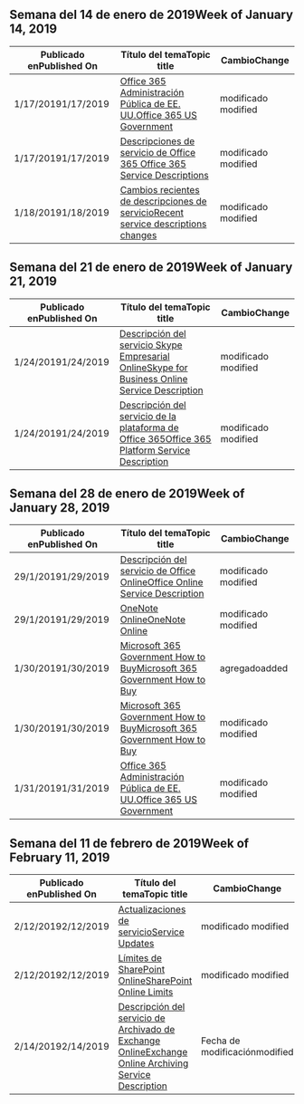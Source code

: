 <!-- This file is generated automatically each week. Changes made to this file will be overwritten.-->




## <a name="week-of-january-14-2019"></a><span data-ttu-id="dbcca-101">Semana del 14 de enero de 2019</span><span class="sxs-lookup"><span data-stu-id="dbcca-101">Week of January 14, 2019</span></span>


| <span data-ttu-id="dbcca-102">Publicado en</span><span class="sxs-lookup"><span data-stu-id="dbcca-102">Published On</span></span> |<span data-ttu-id="dbcca-103">Título del tema</span><span class="sxs-lookup"><span data-stu-id="dbcca-103">Topic title</span></span> | <span data-ttu-id="dbcca-104">Cambio</span><span class="sxs-lookup"><span data-stu-id="dbcca-104">Change</span></span> |
|------|------------|--------|
| <span data-ttu-id="dbcca-105">1/17/2019</span><span class="sxs-lookup"><span data-stu-id="dbcca-105">1/17/2019</span></span> | [<span data-ttu-id="dbcca-106">Office 365 Administración Pública de EE. UU.</span><span class="sxs-lookup"><span data-stu-id="dbcca-106">Office 365 US Government</span></span>](/Office365/ServiceDescriptions/office-365-platform-service-description/office-365-us-government/office-365-us-government) | <span data-ttu-id="dbcca-107">modificado </span><span class="sxs-lookup"><span data-stu-id="dbcca-107">modified</span></span> |
| <span data-ttu-id="dbcca-108">1/17/2019</span><span class="sxs-lookup"><span data-stu-id="dbcca-108">1/17/2019</span></span> | [<span data-ttu-id="dbcca-109">Descripciones de servicio de Office 365 </span><span class="sxs-lookup"><span data-stu-id="dbcca-109">Office 365 Service Descriptions </span></span>](/Office365/ServiceDescriptions/office-365-service-descriptions-technet-library) | <span data-ttu-id="dbcca-110">modificado </span><span class="sxs-lookup"><span data-stu-id="dbcca-110">modified</span></span> |
| <span data-ttu-id="dbcca-111">1/18/2019</span><span class="sxs-lookup"><span data-stu-id="dbcca-111">1/18/2019</span></span> | [<span data-ttu-id="dbcca-112">Cambios recientes de descripciones de servicio</span><span class="sxs-lookup"><span data-stu-id="dbcca-112">Recent service descriptions changes</span></span>](/Office365/ServiceDescriptions/recent-service-descriptions-changes) | <span data-ttu-id="dbcca-113">modificado </span><span class="sxs-lookup"><span data-stu-id="dbcca-113">modified</span></span> |


## <a name="week-of-january-21-2019"></a><span data-ttu-id="dbcca-114">Semana del 21 de enero de 2019</span><span class="sxs-lookup"><span data-stu-id="dbcca-114">Week of January 21, 2019</span></span>


| <span data-ttu-id="dbcca-115">Publicado en</span><span class="sxs-lookup"><span data-stu-id="dbcca-115">Published On</span></span> |<span data-ttu-id="dbcca-116">Título del tema</span><span class="sxs-lookup"><span data-stu-id="dbcca-116">Topic title</span></span> | <span data-ttu-id="dbcca-117">Cambio</span><span class="sxs-lookup"><span data-stu-id="dbcca-117">Change</span></span> |
|------|------------|--------|
| <span data-ttu-id="dbcca-118">1/24/2019</span><span class="sxs-lookup"><span data-stu-id="dbcca-118">1/24/2019</span></span> | [<span data-ttu-id="dbcca-119">Descripción del servicio Skype Empresarial Online</span><span class="sxs-lookup"><span data-stu-id="dbcca-119">Skype for Business Online Service Description</span></span>](/Office365/ServiceDescriptions/skype-for-business-online-service-description/skype-for-business-online-service-description) | <span data-ttu-id="dbcca-120">modificado </span><span class="sxs-lookup"><span data-stu-id="dbcca-120">modified</span></span> |
| <span data-ttu-id="dbcca-121">1/24/2019</span><span class="sxs-lookup"><span data-stu-id="dbcca-121">1/24/2019</span></span> | [<span data-ttu-id="dbcca-122">Descripción del servicio de la plataforma de Office 365</span><span class="sxs-lookup"><span data-stu-id="dbcca-122">Office 365 Platform Service Description</span></span>](/Office365/ServiceDescriptions/office-365-platform-service-description/office-365-platform-service-description) | <span data-ttu-id="dbcca-123">modificado </span><span class="sxs-lookup"><span data-stu-id="dbcca-123">modified</span></span> |


## <a name="week-of-january-28-2019"></a><span data-ttu-id="dbcca-124">Semana del 28 de enero de 2019</span><span class="sxs-lookup"><span data-stu-id="dbcca-124">Week of January 28, 2019</span></span>


| <span data-ttu-id="dbcca-125">Publicado en</span><span class="sxs-lookup"><span data-stu-id="dbcca-125">Published On</span></span> |<span data-ttu-id="dbcca-126">Título del tema</span><span class="sxs-lookup"><span data-stu-id="dbcca-126">Topic title</span></span> | <span data-ttu-id="dbcca-127">Cambio</span><span class="sxs-lookup"><span data-stu-id="dbcca-127">Change</span></span> |
|------|------------|--------|
| <span data-ttu-id="dbcca-128">29/1/2019</span><span class="sxs-lookup"><span data-stu-id="dbcca-128">1/29/2019</span></span> | [<span data-ttu-id="dbcca-129">Descripción del servicio de Office Online</span><span class="sxs-lookup"><span data-stu-id="dbcca-129">Office Online Service Description</span></span>](/Office365/ServiceDescriptions/office-online-service-description/office-online-service-description) | <span data-ttu-id="dbcca-130">modificado </span><span class="sxs-lookup"><span data-stu-id="dbcca-130">modified</span></span> |
| <span data-ttu-id="dbcca-131">29/1/2019</span><span class="sxs-lookup"><span data-stu-id="dbcca-131">1/29/2019</span></span> | [<span data-ttu-id="dbcca-132">OneNote Online</span><span class="sxs-lookup"><span data-stu-id="dbcca-132">OneNote Online</span></span>](/Office365/ServiceDescriptions/office-online-service-description/onenote-online) | <span data-ttu-id="dbcca-133">modificado </span><span class="sxs-lookup"><span data-stu-id="dbcca-133">modified</span></span> |
| <span data-ttu-id="dbcca-134">1/30/2019</span><span class="sxs-lookup"><span data-stu-id="dbcca-134">1/30/2019</span></span> | [<span data-ttu-id="dbcca-135">Microsoft 365 Government How to Buy</span><span class="sxs-lookup"><span data-stu-id="dbcca-135">Microsoft 365 Government How to Buy</span></span>](/Office365/ServiceDescriptions/office-365-platform-service-description/office-365-us-government/microsoft-365-government-how-to-buy) | <span data-ttu-id="dbcca-136">agregado</span><span class="sxs-lookup"><span data-stu-id="dbcca-136">added</span></span> |
| <span data-ttu-id="dbcca-137">1/30/2019</span><span class="sxs-lookup"><span data-stu-id="dbcca-137">1/30/2019</span></span> | [<span data-ttu-id="dbcca-138">Microsoft 365 Government How to Buy</span><span class="sxs-lookup"><span data-stu-id="dbcca-138">Microsoft 365 Government How to Buy</span></span>](/Office365/ServiceDescriptions/office-365-platform-service-description/office-365-us-government/microsoft-365-government-how-to-buy) | <span data-ttu-id="dbcca-139">modificado </span><span class="sxs-lookup"><span data-stu-id="dbcca-139">modified</span></span> |
| <span data-ttu-id="dbcca-140">1/31/2019</span><span class="sxs-lookup"><span data-stu-id="dbcca-140">1/31/2019</span></span> | [<span data-ttu-id="dbcca-141">Office 365 Administración Pública de EE. UU.</span><span class="sxs-lookup"><span data-stu-id="dbcca-141">Office 365 US Government</span></span>](/Office365/ServiceDescriptions/office-365-platform-service-description/office-365-us-government/office-365-us-government) | <span data-ttu-id="dbcca-142">modificado </span><span class="sxs-lookup"><span data-stu-id="dbcca-142">modified</span></span> |


## <a name="week-of-february-11-2019"></a><span data-ttu-id="dbcca-143">Semana del 11 de febrero de 2019</span><span class="sxs-lookup"><span data-stu-id="dbcca-143">Week of February 11, 2019</span></span>


| <span data-ttu-id="dbcca-144">Publicado en</span><span class="sxs-lookup"><span data-stu-id="dbcca-144">Published On</span></span> |<span data-ttu-id="dbcca-145">Título del tema</span><span class="sxs-lookup"><span data-stu-id="dbcca-145">Topic title</span></span> | <span data-ttu-id="dbcca-146">Cambio</span><span class="sxs-lookup"><span data-stu-id="dbcca-146">Change</span></span> |
|------|------------|--------|
| <span data-ttu-id="dbcca-147">2/12/2019</span><span class="sxs-lookup"><span data-stu-id="dbcca-147">2/12/2019</span></span> | [<span data-ttu-id="dbcca-148">Actualizaciones de servicio</span><span class="sxs-lookup"><span data-stu-id="dbcca-148">Service Updates</span></span>](/Office365/ServiceDescriptions/office-365-platform-service-description/service-updates) | <span data-ttu-id="dbcca-149">modificado </span><span class="sxs-lookup"><span data-stu-id="dbcca-149">modified</span></span> |
| <span data-ttu-id="dbcca-150">2/12/2019</span><span class="sxs-lookup"><span data-stu-id="dbcca-150">2/12/2019</span></span> | [<span data-ttu-id="dbcca-151">Límites de SharePoint Online</span><span class="sxs-lookup"><span data-stu-id="dbcca-151">SharePoint Online Limits</span></span>](/Office365/ServiceDescriptions/sharepoint-online-service-description/sharepoint-online-limits) | <span data-ttu-id="dbcca-152">modificado </span><span class="sxs-lookup"><span data-stu-id="dbcca-152">modified</span></span> |
| <span data-ttu-id="dbcca-153">2/14/2019</span><span class="sxs-lookup"><span data-stu-id="dbcca-153">2/14/2019</span></span> | [<span data-ttu-id="dbcca-154">Descripción del servicio de Archivado de Exchange Online</span><span class="sxs-lookup"><span data-stu-id="dbcca-154">Exchange Online Archiving Service Description</span></span>](/Office365/ServiceDescriptions/exchange-online-archiving-service-description/exchange-online-archiving-service-description) | <span data-ttu-id="dbcca-155">Fecha de modificación</span><span class="sxs-lookup"><span data-stu-id="dbcca-155">modified</span></span> |
